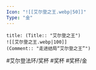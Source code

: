 ```yaml
---
Icon: "![[艾尔登之王.webp|50]]"
Type: "金"
---
```

```ad-common-gold-trophy
title: (Title:: "艾尔登之王")
![[艾尔登之王.webp|100]]
(Comment:: "走进结局“艾尔登之王”")
```

#艾尔登法环/奖杯 #奖杯 #奖杯/金